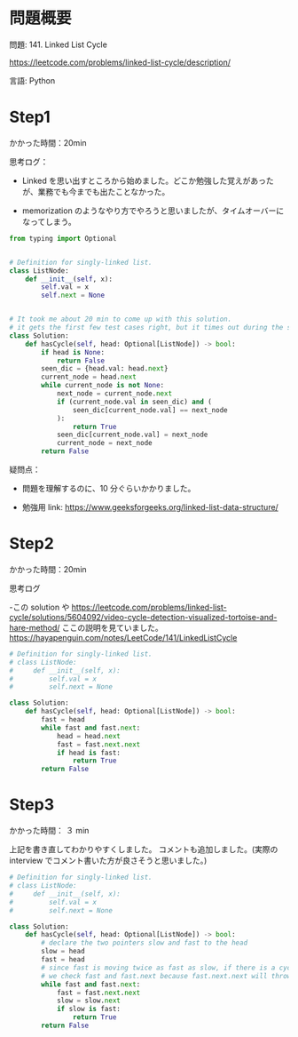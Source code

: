 # 問題概要

問題: 141. Linked List Cycle

https://leetcode.com/problems/linked-list-cycle/description/

言語: Python

# Step1

かかった時間：20min

思考ログ：

- Linked を思い出すところから始めました。どこか勉強した覚えがあったが、業務でも今までも出たことなかった。

- memorization のようなやり方でやろうと思いましたが、タイムオーバーになってしまう。

```python
from typing import Optional


# Definition for singly-linked list.
class ListNode:
    def __init__(self, x):
        self.val = x
        self.next = None


# It took me about 20 min to come up with this solution.
# it gets the first few test cases right, but it times out during the submission.
class Solution:
    def hasCycle(self, head: Optional[ListNode]) -> bool:
        if head is None:
            return False
        seen_dic = {head.val: head.next}
        current_node = head.next
        while current_node is not None:
            next_node = current_node.next
            if (current_node.val in seen_dic) and (
                seen_dic[current_node.val] == next_node
            ):
                return True
            seen_dic[current_node.val] = next_node
            current_node = next_node
        return False


```

疑問点：

- 問題を理解するのに、10 分ぐらいかかりました。

- 勉強用 link: https://www.geeksforgeeks.org/linked-list-data-structure/

# Step2

かかった時間：20min

思考ログ

-この solution や https://leetcode.com/problems/linked-list-cycle/solutions/5604092/video-cycle-detection-visualized-tortoise-and-hare-method/
ここの説明を見ていました。
https://hayapenguin.com/notes/LeetCode/141/LinkedListCycle

```python
# Definition for singly-linked list.
# class ListNode:
#     def __init__(self, x):
#         self.val = x
#         self.next = None

class Solution:
    def hasCycle(self, head: Optional[ListNode]) -> bool:
        fast = head
        while fast and fast.next:
            head = head.next
            fast = fast.next.next
            if head is fast:
                return True
        return False

```

# Step3

かかった時間： ３ min

上記を書き直してわかりやすくしました。
コメントも追加しました。(実際の interview でコメント書いた方が良さそうと思いました。)

```python
# Definition for singly-linked list.
# class ListNode:
#     def __init__(self, x):
#         self.val = x
#         self.next = None

class Solution:
    def hasCycle(self, head: Optional[ListNode]) -> bool:
        # declare the two pointers slow and fast to the head
        slow = head
        fast = head
        # since fast is moving twice as fast as slow, if there is a cycle, they will meet at some point
        # we check fast and fast.next because fast.next.next will throw an error if fast.next is None
        while fast and fast.next:
            fast = fast.next.next
            slow = slow.next
            if slow is fast:
                return True
        return False
```
